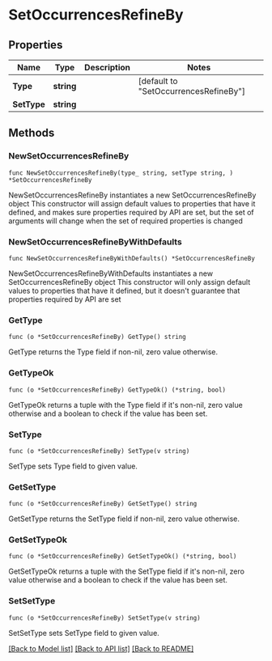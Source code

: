 # SetOccurrencesRefineBy

## Properties

Name | Type | Description | Notes
------------ | ------------- | ------------- | -------------
**Type** | **string** |  | [default to "SetOccurrencesRefineBy"]
**SetType** | **string** |  | 

## Methods

### NewSetOccurrencesRefineBy

`func NewSetOccurrencesRefineBy(type_ string, setType string, ) *SetOccurrencesRefineBy`

NewSetOccurrencesRefineBy instantiates a new SetOccurrencesRefineBy object
This constructor will assign default values to properties that have it defined,
and makes sure properties required by API are set, but the set of arguments
will change when the set of required properties is changed

### NewSetOccurrencesRefineByWithDefaults

`func NewSetOccurrencesRefineByWithDefaults() *SetOccurrencesRefineBy`

NewSetOccurrencesRefineByWithDefaults instantiates a new SetOccurrencesRefineBy object
This constructor will only assign default values to properties that have it defined,
but it doesn't guarantee that properties required by API are set

### GetType

`func (o *SetOccurrencesRefineBy) GetType() string`

GetType returns the Type field if non-nil, zero value otherwise.

### GetTypeOk

`func (o *SetOccurrencesRefineBy) GetTypeOk() (*string, bool)`

GetTypeOk returns a tuple with the Type field if it's non-nil, zero value otherwise
and a boolean to check if the value has been set.

### SetType

`func (o *SetOccurrencesRefineBy) SetType(v string)`

SetType sets Type field to given value.


### GetSetType

`func (o *SetOccurrencesRefineBy) GetSetType() string`

GetSetType returns the SetType field if non-nil, zero value otherwise.

### GetSetTypeOk

`func (o *SetOccurrencesRefineBy) GetSetTypeOk() (*string, bool)`

GetSetTypeOk returns a tuple with the SetType field if it's non-nil, zero value otherwise
and a boolean to check if the value has been set.

### SetSetType

`func (o *SetOccurrencesRefineBy) SetSetType(v string)`

SetSetType sets SetType field to given value.



[[Back to Model list]](../README.md#documentation-for-models) [[Back to API list]](../README.md#documentation-for-api-endpoints) [[Back to README]](../README.md)


